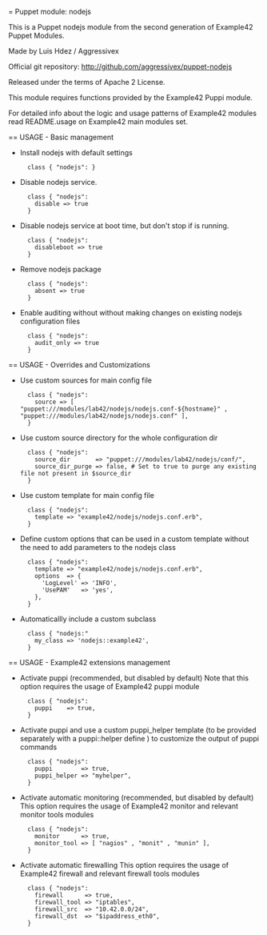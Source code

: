 = Puppet module: nodejs

This is a Puppet nodejs module from the second generation of Example42 Puppet Modules.

Made by Luis Hdez / Aggressivex

Official git repository: http://github.com/aggressivex/puppet-nodejs

Released under the terms of Apache 2 License.

This module requires functions provided by the Example42 Puppi module.

For detailed info about the logic and usage patterns of Example42 modules read README.usage on Example42 main modules set.

== USAGE - Basic management

* Install nodejs with default settings

        class { "nodejs": }

* Disable nodejs service.

        class { "nodejs":
          disable => true
        }

* Disable nodejs service at boot time, but don't stop if is running.

        class { "nodejs":
          disableboot => true
        }

* Remove nodejs package

        class { "nodejs":
          absent => true
        }

* Enable auditing without without making changes on existing nodejs configuration files

        class { "nodejs":
          audit_only => true
        }


== USAGE - Overrides and Customizations
* Use custom sources for main config file 

        class { "nodejs":
          source => [ "puppet:///modules/lab42/nodejs/nodejs.conf-${hostname}" , "puppet:///modules/lab42/nodejs/nodejs.conf" ], 
        }


* Use custom source directory for the whole configuration dir

        class { "nodejs":
          source_dir       => "puppet:///modules/lab42/nodejs/conf/",
          source_dir_purge => false, # Set to true to purge any existing file not present in $source_dir
        }

* Use custom template for main config file 

        class { "nodejs":
          template => "example42/nodejs/nodejs.conf.erb",      
        }

* Define custom options that can be used in a custom template without the
  need to add parameters to the nodejs class

        class { "nodejs":
          template => "example42/nodejs/nodejs.conf.erb",    
          options  => {
            'LogLevel' => 'INFO',
            'UsePAM'   => 'yes',
          },
        }

* Automaticallly include a custom subclass

        class { "nodejs:"
          my_class => 'nodejs::example42',
        }


== USAGE - Example42 extensions management 
* Activate puppi (recommended, but disabled by default)
  Note that this option requires the usage of Example42 puppi module

        class { "nodejs": 
          puppi    => true,
        }

* Activate puppi and use a custom puppi_helper template (to be provided separately with
  a puppi::helper define ) to customize the output of puppi commands 

        class { "nodejs":
          puppi        => true,
          puppi_helper => "myhelper", 
        }

* Activate automatic monitoring (recommended, but disabled by default)
  This option requires the usage of Example42 monitor and relevant monitor tools modules

        class { "nodejs":
          monitor      => true,
          monitor_tool => [ "nagios" , "monit" , "munin" ],
        }

* Activate automatic firewalling 
  This option requires the usage of Example42 firewall and relevant firewall tools modules

        class { "nodejs":       
          firewall      => true,
          firewall_tool => "iptables",
          firewall_src  => "10.42.0.0/24",
          firewall_dst  => "$ipaddress_eth0",
        }

